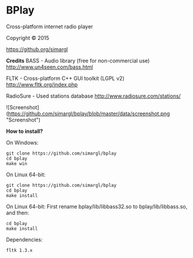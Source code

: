 BPlay
======= 

Cross-platform internet radio player

Copyright © 2015

<https://github.org/simargl>

**Credits**
BASS - Audio library (free for non-commercial use) 
http://www.un4seen.com/bass.html

FLTK - Cross-platform C++ GUI toolkit (LGPL v2) 
http://www.fltk.org/index.php

RadioSure - Used stations database 
http://www.radiosure.com/stations/

![Screenshot]
(https://github.com/simargl/bplay/blob/master/data/screenshot.png "Screenshot")

**How to install?**

On Windows:
````
git clone https://github.com/simargl/bplay
cd bplay
make win
````
On Linux 64-bit:
````
git clone https://github.com/simargl/bplay
cd bplay
make install
````
On Linux 64-bit:
First rename bplay/lib/libbass32.so to bplay/lib/libbass.so, and then:
````
cd bplay
make install
````
Dependencies:
````
fltk 1.3.x
````

